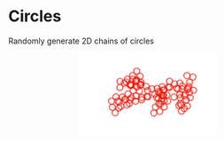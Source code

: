 # Circles
Randomly generate 2D chains of circles
<p align="center">
	<img width="250" src="first.png">
</p>
